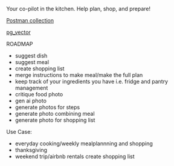 Your co-pilot in the kitchen. Help plan, shop, and prepare!

[Postman collection](https://alec0xffffff.postman.co/workspace/Sous~31051643-2570-4176-bbd4-74c1136cdd66/collection/11148794-5575b62e-c7f2-4a3f-ae9f-618cbb59233f?action=share&creator=11148794)


[pg_vector](https://github.com/pgvector/pgvector)


ROADMAP
- suggest dish
- suggest meal
- create shopping list
- merge instructions to make meal/make the full plan
- keep track of your ingredients you have i.e. fridge and pantry management
- critique food photo
- gen ai photo
- generate photos for steps
- generate photo combining meal
- generate photo for shopping list


Use Case:
- everyday cooking/weekly mealplannning and shopping
- thanksgiving
- weekend trip/airbnb rentals create shopping list